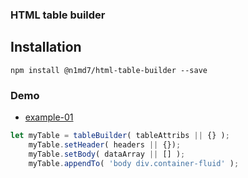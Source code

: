 ### HTML table builder

## Installation
```shell script
npm install @n1md7/html-table-builder --save
```

### Demo
- [example-01](https://bichiko.github.io/HTML-table-builder/examples/example.html)

```javascript
let myTable = tableBuilder( tableAttribs || {} );
    myTable.setHeader( headers || {});
    myTable.setBody( dataArray || [] );
    myTable.appendTo( 'body div.container-fluid' );
```
